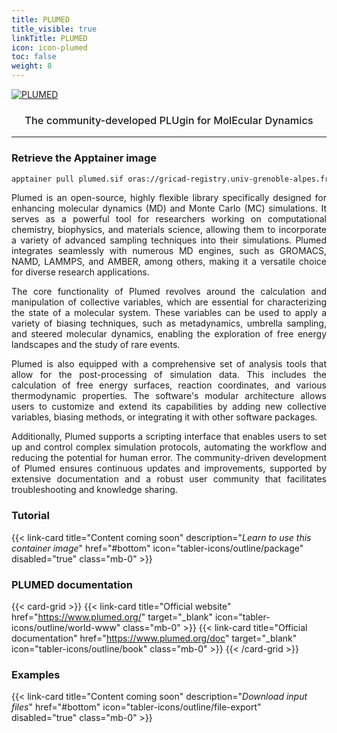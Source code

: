 ```yaml
---
title: PLUMED
title_visible: true
linkTitle: PLUMED
icon: icon-plumed
toc: false
weight: 8
---
```


<div class="codes-pages-top-logo">

<a href="https://www.plumed.org/" target="_blank" class="codes-pages-top-logo mb-0">
    <img alt="PLUMED" class="logo-plumed">
</a>

<h3 style="font-weight: 500;" align="center">The community-developed PLUgin for MolEcular Dynamics</h3>

</div>

<hr>

### Retrieve the Apptainer image

```bash
apptainer pull plumed.sif oras://gricad-registry.univ-grenoble-alpes.fr/diamond/apptainer/apptainer-singularity-projects/plumed.sif:latest
```

<div align="justify">

Plumed is an open-source, highly flexible library specifically designed for enhancing molecular dynamics (MD) and Monte Carlo (MC) simulations. It serves as a powerful tool for researchers working on computational chemistry, biophysics, and materials science, allowing them to incorporate a variety of advanced sampling techniques into their simulations. Plumed integrates seamlessly with numerous MD engines, such as GROMACS, NAMD, LAMMPS, and AMBER, among others, making it a versatile choice for diverse research applications.

The core functionality of Plumed revolves around the calculation and manipulation of collective variables, which are essential for characterizing the state of a molecular system. These variables can be used to apply a variety of biasing techniques, such as metadynamics, umbrella sampling, and steered molecular dynamics, enabling the exploration of free energy landscapes and the study of rare events.

Plumed is also equipped with a comprehensive set of analysis tools that allow for the post-processing of simulation data. This includes the calculation of free energy surfaces, reaction coordinates, and various thermodynamic properties. The software's modular architecture allows users to customize and extend its capabilities by adding new collective variables, biasing methods, or integrating it with other software packages.

Additionally, Plumed supports a scripting interface that enables users to set up and control complex simulation protocols, automating the workflow and reducing the potential for human error. The community-driven development of Plumed ensures continuous updates and improvements, supported by extensive documentation and a robust user community that facilitates troubleshooting and knowledge sharing.

</div>

<h3 class="mb-1">Tutorial</h3>

{{< link-card title="Content coming soon" description="<i>Learn to use this container image</i>" href="#bottom" icon="tabler-icons/outline/package" disabled="true" class="mb-0" >}}

<h3 class="mb-1 mt-3">PLUMED documentation</h3>

{{< card-grid >}}
{{< link-card title="Official website" href="https://www.plumed.org/" target="_blank" icon="tabler-icons/outline/world-www" class="mb-0" >}}
{{< link-card title="Official documentation" href="https://www.plumed.org/doc" target="_blank" icon="tabler-icons/outline/book" class="mb-0" >}}
{{< /card-grid >}}

<h3 class="mb-1 mt-3">Examples</h3>

{{< link-card title="Content coming soon" description="<i>Download input files</i>" href="#bottom" icon="tabler-icons/outline/file-export" disabled="true" class="mb-0" >}}
